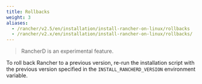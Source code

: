 ```yaml
---
title: Rollbacks
weight: 3
aliases:
  - /rancher/v2.5/en/installation/install-rancher-on-linux/rollbacks
  - /rancher/v2.x/en/installation/install-rancher-on-linux/rollbacks/
---
```


> RancherD is an experimental feature.

To roll back Rancher to a previous version, re-run the installation script with the previous version specified in the `INSTALL_RANCHERD_VERSION` environment variable.